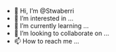 - 👋 Hi, I’m @Stwaberri
- 👀 I’m interested in ...
- 🌱 I’m currently learning ...
- 💞️ I’m looking to collaborate on ...
- 📫 How to reach me ...

<!---
Stwaberri/Stwaberri is a ✨ special ✨ repository because its `README.md` (this file) appears on your GitHub profile.
You can click the Preview link to take a look at your changes.
--->
